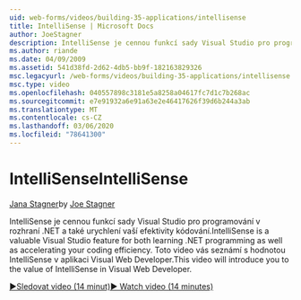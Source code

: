```yaml
---
uid: web-forms/videos/building-35-applications/intellisense
title: IntelliSense | Microsoft Docs
author: JoeStagner
description: IntelliSense je cennou funkcí sady Visual Studio pro programování v rozhraní .NET a také urychlení vaší efektivity kódování. Toto video bude zavádět...
ms.author: riande
ms.date: 04/09/2009
ms.assetid: 541d38fd-2d62-4db5-bb9f-182163829326
msc.legacyurl: /web-forms/videos/building-35-applications/intellisense
msc.type: video
ms.openlocfilehash: 040557898c3181e5a8258a04617fc7d1c7b268ac
ms.sourcegitcommit: e7e91932a6e91a63e2e46417626f39d6b244a3ab
ms.translationtype: MT
ms.contentlocale: cs-CZ
ms.lasthandoff: 03/06/2020
ms.locfileid: "78641300"
---
```

# <a name="intellisense"></a><span data-ttu-id="3f373-104">IntelliSense</span><span class="sxs-lookup"><span data-stu-id="3f373-104">IntelliSense</span></span>

<span data-ttu-id="3f373-105">[Jana Stagner](https://github.com/JoeStagner)</span><span class="sxs-lookup"><span data-stu-id="3f373-105">by [Joe Stagner](https://github.com/JoeStagner)</span></span>

<span data-ttu-id="3f373-106">IntelliSense je cennou funkcí sady Visual Studio pro programování v rozhraní .NET a také urychlení vaší efektivity kódování.</span><span class="sxs-lookup"><span data-stu-id="3f373-106">IntelliSense is a valuable Visual Studio feature for both learning .NET programming as well as accelerating your coding efficiency.</span></span> <span data-ttu-id="3f373-107">Toto video vás seznámí s hodnotou IntelliSense v aplikaci Visual Web Developer.</span><span class="sxs-lookup"><span data-stu-id="3f373-107">This video will introduce you to the value of IntelliSense in Visual Web Developer.</span></span>

[<span data-ttu-id="3f373-108">&#9654;Sledovat video (14 minut)</span><span class="sxs-lookup"><span data-stu-id="3f373-108">&#9654; Watch video (14 minutes)</span></span>](https://channel9.msdn.com/Blogs/ASP-NET-Site-Videos/intellisense)
